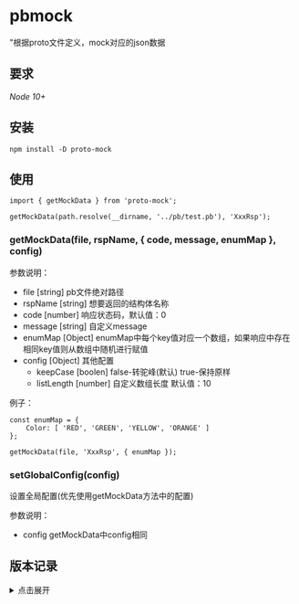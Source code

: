 # pbmock

"根据proto文件定义，mock对应的json数据

## 要求

_Node 10+_

## 安装

```shell
npm install -D proto-mock
```

## 使用

```
import { getMockData } from 'proto-mock';

getMockData(path.resolve(__dirname, '../pb/test.pb'), 'XxxRsp');
```

### getMockData(file, rspName, { code, message, enumMap }, config)

参数说明：

- file \[string\] pb文件绝对路径
- rspName \[string\] 想要返回的结构体名称
- code \[number\] 响应状态码，默认值：0
- message \[string\] 自定义message
- enumMap \[Object\] enumMap中每个key值对应一个数组，如果响应中存在相同key值则从数组中随机进行赋值
- config \[Object\] 其他配置
  - keepCase \[boolen\] false-转驼峰(默认) true-保持原样
  - listLength \[number\] 自定义数组长度  默认值：10

例子：
```
const enumMap = {
    Color: [ 'RED', 'GREEN', 'YELLOW', 'ORANGE' ]
};

getMockData(file, 'XxxRsp', { enumMap });
```
### setGlobalConfig(config)

设置全局配置(优先使用getMockData方法中的配置)

参数说明：

- config getMockData中config相同


## 版本记录

<details>
<summary>点击展开</summary>

### v0.0.1 2023-04-16 sullay

-   首次发布

</details>

